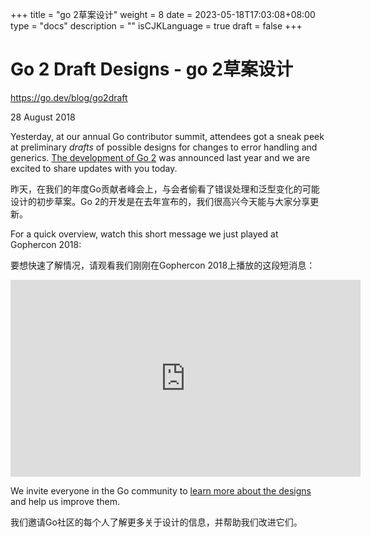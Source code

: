 +++
title = "go 2草案设计"
weight = 8
date = 2023-05-18T17:03:08+08:00
type = "docs"
description = ""
isCJKLanguage = true
draft = false
+++

# Go 2 Draft Designs - go 2草案设计

https://go.dev/blog/go2draft

28 August 2018

Yesterday, at our annual Go contributor summit, attendees got a sneak peek at preliminary *drafts* of possible designs for changes to error handling and generics. [The development of Go 2](https://blog.golang.org/toward-go2) was announced last year and we are excited to share updates with you today.

昨天，在我们的年度Go贡献者峰会上，与会者偷看了错误处理和泛型变化的可能设计的初步草案。Go 2的开发是在去年宣布的，我们很高兴今天能与大家分享更新。

For a quick overview, watch this short message we just played at Gophercon 2018:

要想快速了解情况，请观看我们刚刚在Gophercon 2018上播放的这段短消息：

<iframe src="https://www.youtube.com/embed/6wIP3rO6On8" width="560" height="315" frameborder="0" allowfullscreen="" mozallowfullscreen="" webkitallowfullscreen="" style="box-sizing: border-box;"></iframe>

We invite everyone in the Go community to [learn more about the designs](https://go.googlesource.com/proposal/+/master/design/go2draft.md) and help us improve them.

我们邀请Go社区的每个人了解更多关于设计的信息，并帮助我们改进它们。
